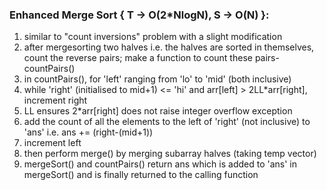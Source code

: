 ### Enhanced Merge Sort { T -> O(2*NlogN), S -> O(N) }:
1. similar to "count inversions" problem with a slight modification
2. after mergesorting two halves i.e. the halves are sorted in themselves, count the reverse pairs; make a function to count these pairs- countPairs()
3. in countPairs(), for 'left' ranging from 'lo' to 'mid' (both inclusive)
4. while 'right' (initialised to mid+1) <= 'hi' and arr[left] > 2LL*arr[right], increment right
5. LL ensures 2*arr[right] does not raise integer overflow exception
6. add the count of all the elements to the left of 'right' (not inclusive) to 'ans' i.e. ans += (right-(mid+1))
7. increment left
8. then perform merge() by merging subarray halves (taking temp vector)
9. mergeSort() and countPairs() return ans which is added to 'ans' in mergeSort() and is finally returned to the calling function
